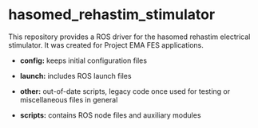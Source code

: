 # hasomed_rehastim_stimulator
This repository provides a ROS driver for the hasomed rehastim electrical 
stimulator. It was created for Project EMA FES applications.

- **config:** keeps initial configuration files

- **launch:** includes ROS launch files

- **other:** out-of-date scripts, legacy code once used for testing or miscellaneous 
files in general

- **scripts:** contains ROS node files and auxiliary modules
